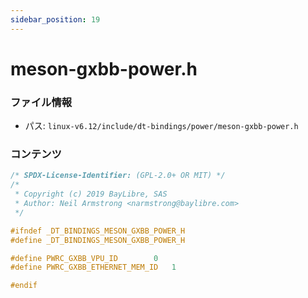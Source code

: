```yaml
---
sidebar_position: 19
---
```

# meson-gxbb-power.h

### ファイル情報

- パス: `linux-v6.12/include/dt-bindings/power/meson-gxbb-power.h`

### コンテンツ

```h
/* SPDX-License-Identifier: (GPL-2.0+ OR MIT) */
/*
 * Copyright (c) 2019 BayLibre, SAS
 * Author: Neil Armstrong <narmstrong@baylibre.com>
 */

#ifndef _DT_BINDINGS_MESON_GXBB_POWER_H
#define _DT_BINDINGS_MESON_GXBB_POWER_H

#define PWRC_GXBB_VPU_ID		0
#define PWRC_GXBB_ETHERNET_MEM_ID	1

#endif

```
